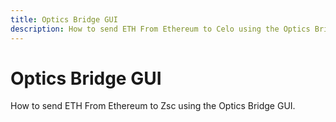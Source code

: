 ```yaml
---
title: Optics Bridge GUI
description: How to send ETH From Ethereum to Celo using the Optics Bridge GUI.
---
```


# Optics Bridge GUI

How to send ETH From Ethereum to Zsc using the Optics Bridge GUI.

